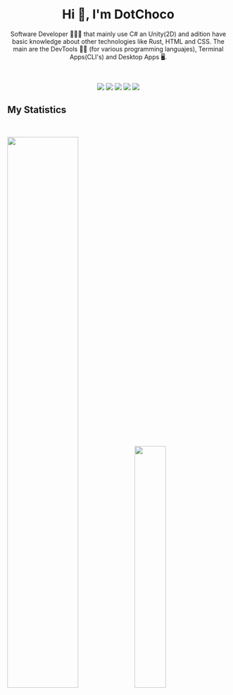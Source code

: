 <h1 align="center">
  <b>Hi 👋, I'm DotChoco</b>
</h1>
<p align="center">
Software Developer 🧑🏽‍💻 that mainly use C# an Unity(2D) and adition have basic knowledge about other technologies like Rust, HTML and CSS. 
The main are the DevTools 🧑‍💻 (for various programming languajes), Terminal Apps(CLI's) and Desktop Apps 🖥️.
</p>
<br>

<p>
<div align="center">
  <img src="https://img.shields.io/badge/-Unity-757575?style=for-the-badge&logo=unity&logoColor=E6E6E6&labelColor=1F1F1F">
  <img src="https://img.shields.io/badge/-CSharp-7751BA?style=for-the-badge&logo=sharp&logoColor=CEB2FF&labelColor=1F1F1F">
  <img src="https://img.shields.io/badge/-Rust-D11B21?style=for-the-badge&logo=rust&logoColor=FF474D&labelColor=1F1F1F">
  <img src="https://img.shields.io/badge/-HTML-db6b32?style=for-the-badge&logo=html5&logoColor=db6b32&labelColor=1F1F1F">
  <img src="https://img.shields.io/badge/-CSS-2065fa?style=for-the-badge&logo=css&logoColor=4e82f2&labelColor=1F1F1F">
</div>
</p>


## My Statistics

<br/>
<p align="left">
  <img width="56.6%" src="https://github-readme-stats.vercel.app/api?username=DotChoco&theme=dark&show_icons=true&ring_color=FFFFFF&rank_icon=github" />
  <img width="37.5%" src="https://github-readme-stats.vercel.app/api/top-langs/?username=DotChoco&layout=compact&theme=dark" />
  </a>
</p>
<br>

